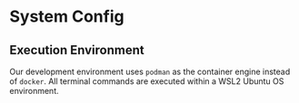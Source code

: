 # System Config

## Execution Environment

Our development environment uses `podman` as the container engine instead of `docker`. 
All terminal commands are executed within a WSL2 Ubuntu OS environment.
